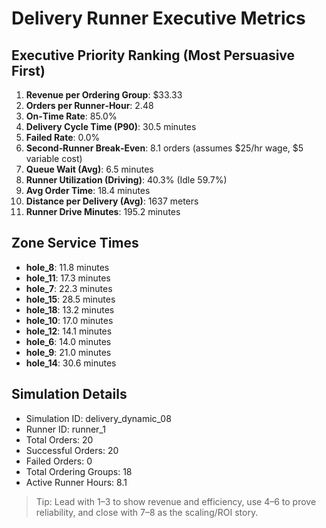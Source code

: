 # Delivery Runner Executive Metrics

## Executive Priority Ranking (Most Persuasive First)
1. **Revenue per Ordering Group**: $33.33
2. **Orders per Runner‑Hour**: 2.48
3. **On‑Time Rate**: 85.0%
4. **Delivery Cycle Time (P90)**: 30.5 minutes
5. **Failed Rate**: 0.0%
6. **Second‑Runner Break‑Even**: 8.1 orders (assumes $25/hr wage, $5 variable cost)
7. **Queue Wait (Avg)**: 6.5 minutes
8. **Runner Utilization (Driving)**: 40.3% (Idle 59.7%)
9. **Avg Order Time**: 18.4 minutes
10. **Distance per Delivery (Avg)**: 1637 meters
11. **Runner Drive Minutes**: 195.2 minutes

## Zone Service Times
- **hole_8**: 11.8 minutes
- **hole_11**: 17.3 minutes
- **hole_7**: 22.3 minutes
- **hole_15**: 28.5 minutes
- **hole_18**: 13.2 minutes
- **hole_10**: 17.0 minutes
- **hole_12**: 14.1 minutes
- **hole_6**: 14.0 minutes
- **hole_9**: 21.0 minutes
- **hole_14**: 30.6 minutes


## Simulation Details
- Simulation ID: delivery_dynamic_08
- Runner ID: runner_1
- Total Orders: 20
- Successful Orders: 20
- Failed Orders: 0
- Total Ordering Groups: 18
- Active Runner Hours: 8.1

> Tip: Lead with 1–3 to show revenue and efficiency, use 4–6 to prove reliability, and close with 7–8 as the scaling/ROI story.
